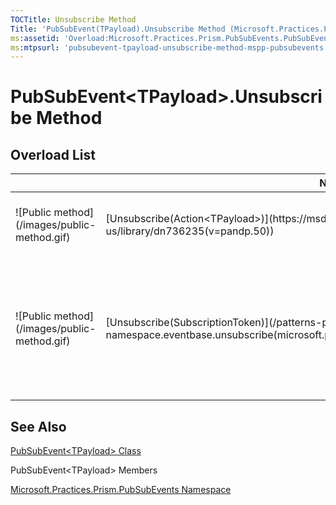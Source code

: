 ```yaml
---
TOCTitle: Unsubscribe Method
Title: 'PubSubEvent(TPayload).Unsubscribe Method (Microsoft.Practices.Prism.PubSubEvents)'
ms:assetid: 'Overload:Microsoft.Practices.Prism.PubSubEvents.PubSubEvent\`1.Unsubscribe'
ms:mtpsurl: 'pubsubevent-tpayload-unsubscribe-method-mspp-pubsubevents.md'
---
```


# PubSubEvent&lt;TPayload&gt;.Unsubscribe Method

## Overload List

<table>
<thead>
<tr class="header">
<th> </th>
<th>Name</th>
<th>Description</th>
</tr>
</thead>
<tbody>
<tr class="odd">
<td>![Public method](/images/public-method.gif)</td>
<td>[Unsubscribe(Action&lt;TPayload&gt;)](https://msdn.microsoft.com/en-us/library/dn736235(v=pandp.50))</td>
<td><div class="summary">
Removes the first subscriber matching [Action&lt;T&gt;](http://msdn.microsoft.com/en-us/library/018hxwa8) from the subscribers' list.
</div></td>
</tr>
<tr class="even">
<td>![Public method](/images/public-method.gif)</td>
<td>[Unsubscribe(SubscriptionToken)](/patterns-practices/reference/mspp-mvvm-namespace.eventbase.unsubscribe(microsoft.practices.prism.pubsubevents.subscriptiontoken))</td>
<td><div class="summary">
Removes the subscriber matching the [SubscriptionToken](/patterns-practices/reference/mspp-mvvm-namespace.subscriptiontoken).
</div>
(Inherited from [EventBase](/patterns-practices/reference/mspp-mvvm-namespace.eventbase).)</td>
</tr>
</tbody>
</table>

## See Also

[PubSubEvent&lt;TPayload&gt; Class](/patterns-practices/reference/pubsubevent-tpayload-class-mspp-pubsubevents)

PubSubEvent&lt;TPayload&gt; Members

[Microsoft.Practices.Prism.PubSubEvents Namespace](/patterns-practices/reference/mspp-mvvm-namespace)